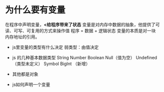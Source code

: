 # 为什么要有变量

在程序中声明变量，<b><给程序带来了状态</b>
变量是对内存中数据的抽象，他提供了可读、可写、可复用的方式来操作值
程序 = 数据 + 逻辑状态
变量的本质是对一块内存地址的引用。

- js里变量的类型有什么决定
      弱类型：由值决定

- js 的几种基本数据类型
  String Number Boolean Null（值为空） Undefined （类型未定义）
  Symbol BigInt （新增）

- 其他都是对象


- js如何声明一个变量




















